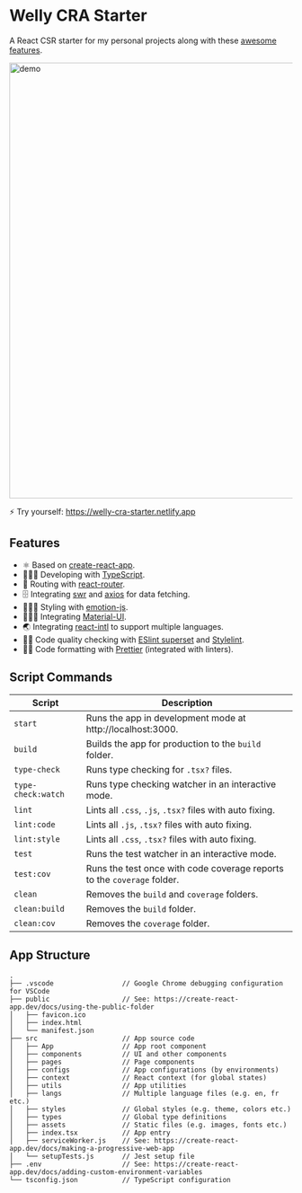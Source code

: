 # Welly CRA Starter

A React CSR starter for my personal projects along with these [awesome features](#features).

<img width="776" alt="demo" src="https://user-images.githubusercontent.com/21308003/88076666-ee3cd900-cbac-11ea-8674-c8aaf967cd18.png">

⚡️ Try yourself: https://welly-cra-starter.netlify.app

## Features

- ⚛️ Based on [create-react-app](https://github.com/facebook/create-react-app).
- 🧑🏻‍💻 Developing with [TypeScript](https://www.typescriptlang.org).
- 🚏 Routing with [react-router](https://reactrouter.com).
- 🗄️ Integrating [swr](https://swr.vercel.app/) and [axios](https://github.com/axios/axios) for data fetching.
- 👩🏻‍🎤 Styling with [emotion-js](https://emotion.sh/docs/introduction).
- 🧑🏻‍🎨 Integrating [Material-UI](https://material-ui.com).
- 🌏 Integrating [react-intl](https://formatjs.io/docs/react-intl) to support multiple languages.
- 👮🏻 Code quality checking with [ESlint superset](https://github.com/wellyshen/eslint-config-welly) and [Stylelint](https://stylelint.io/).
- 👷🏻 Code formatting with [Prettier](https://prettier.io) (integrated with linters).

## Script Commands

| Script             | Description                                                             |
| ------------------ | ----------------------------------------------------------------------- |
| `start`            | Runs the app in development mode at http://localhost:3000.              |
| `build`            | Builds the app for production to the `build` folder.                    |
| `type-check`       | Runs type checking for `.tsx?` files.                                   |
| `type-check:watch` | Runs type checking watcher in an interactive mode.                      |
| `lint`             | Lints all `.css`, `.js`, `.tsx?` files with auto fixing.                |
| `lint:code`        | Lints all `.js`, `.tsx?` files with auto fixing.                        |
| `lint:style`       | Lints all `.css`, `.tsx?` files with auto fixing.                       |
| `test`             | Runs the test watcher in an interactive mode.                           |
| `test:cov`         | Runs the test once with code coverage reports to the `coverage` folder. |
| `clean`            | Removes the `build` and `coverage` folders.                             |
| `clean:build`      | Removes the `build` folder.                                             |
| `clean:cov`        | Removes the `coverage` folder.                                          |

## App Structure

```
.
├── .vscode                 // Google Chrome debugging configuration for VSCode
├── public                  // See: https://create-react-app.dev/docs/using-the-public-folder
│   ├── favicon.ico
│   ├── index.html
│   └── manifest.json
├── src                     // App source code
│   ├── App                 // App root component
│   ├── components          // UI and other components
│   ├── pages               // Page components
│   ├── configs             // App configurations (by environments)
│   ├── context             // React context (for global states)
│   ├── utils               // App utilities
│   ├── langs               // Multiple language files (e.g. en, fr etc.)
│   ├── styles              // Global styles (e.g. theme, colors etc.)
│   ├── types               // Global type definitions
│   ├── assets              // Static files (e.g. images, fonts etc.)
│   ├── index.tsx           // App entry
│   ├── serviceWorker.js    // See: https://create-react-app.dev/docs/making-a-progressive-web-app
│   └── setupTests.js       // Jest setup file
├── .env                    // See: https://create-react-app.dev/docs/adding-custom-environment-variables
└── tsconfig.json           // TypeScript configuration
```
